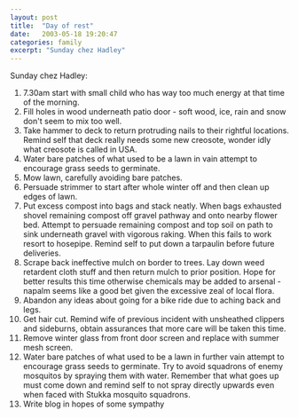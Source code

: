 ```yaml
---
layout: post
title:  "Day of rest"
date:   2003-05-18 19:20:47
categories: family
excerpt: "Sunday chez Hadley"
---
```

Sunday chez Hadley:

<ol>
<li>7.30am start with small child who has way too much energy at that time of the morning.</li>
<li>Fill holes in wood underneath patio door - soft wood, ice, rain and snow don't seem to mix too well.</li>
<li>Take hammer to deck to return protruding nails to their rightful locations. Remind self that deck really needs some new creosote, wonder idly what creosote is called in USA.</li>
<li>Water bare patches of what used to be a lawn in vain attempt to encourage grass seeds to germinate.</li>
<li>Mow lawn, carefully avoiding bare patches.</li>
<li>Persuade strimmer to start after whole winter off and then clean up edges of lawn.</li>
<li>Put excess compost into bags and stack neatly.  When bags exhausted shovel remaining compost off gravel pathway and onto nearby flower bed. Attempt to persuade remaining compost and top soil on path to sink underneath gravel with vigorous raking. When this fails to work resort to hosepipe. Remind self to put down a tarpaulin before future deliveries.</li>
<li>Scrape back ineffective mulch on border to trees. Lay down weed retardent cloth stuff and then return mulch to prior position. Hope for better results this time otherwise chemicals may be added to arsenal - napalm seems like a good bet given the excessive zeal of local flora.</li>
<li>Abandon any ideas about going for a bike ride due to aching back and legs.</li>
<li>Get hair cut. Remind wife of previous incident with unsheathed clippers and sideburns, obtain assurances that more care will be taken this time.</li>
<li>Remove winter glass from front door screen and replace with summer mesh screen.</li>
<li>Water bare patches of what used to be a lawn in further vain attempt to encourage grass seeds to germinate. Try to avoid squadrons of enemy mosquitos by spraying them with water. Remember that what goes up must come down and remind self to not spray directly upwards even when faced with Stukka mosquito squadrons.</li>
<li>Write blog in hopes of some sympathy</li>
</ol>


